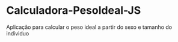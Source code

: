 # Calculadora-PesoIdeal-JS

<p>Aplicação para calcular o peso ideal a partir do sexo e tamanho do individuo</p>

<a src="https://i.ibb.co/zNM5SmX/peso.gif"></a>

